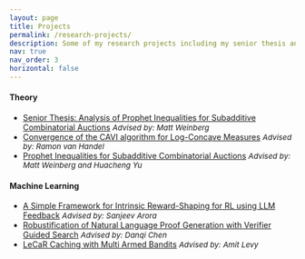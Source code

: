 ```yaml
---
layout: page
title: Projects
permalink: /research-projects/
description: Some of my research projects including my senior thesis and several final papers for courses taken at Princeton.
nav: true
nav_order: 3
horizontal: false
---
```


<!-- pages/projects.md -->
<link rel="stylesheet" href="https://cdnjs.cloudflare.com/ajax/libs/font-awesome/4.7.0/css/font-awesome.min.css">

<h4>Theory</h4>
<ul>
<li> 
        <a href="https://dsaha04.github.io/assets/pdf/written_final_report.pdf">Senior Thesis: Analysis of Prophet Inequalities for Subadditive Combinatorial Auctions</a> 
        <span style="font-size: 10pt; font-style: italic;">Advised by: Matt Weinberg</span>
</li>
<li> 
        <a href="https://dsaha04.github.io/assets/pdf/ORF_550_Final_Project.pdf">Convergence of the CAVI algorithm for Log-Concave Measures</a> 
        <span style="font-size: 10pt; font-style: italic;">Advised by: Ramon van Handel</span>
</li>
<li>
        <a href="https://arxiv.org/abs/2305.12698">Prophet Inequalities for Subadditive Combinatorial Auctions</a>
        <span style="font-size: 10pt; font-style: italic;">Advised by: Matt Weinberg and Huacheng Yu</span>
</li>
 </ul>

<div class="projects">
<h4>Machine Learning</h4>
<ul>
<li>
    <a href="https://dsaha04.github.io/assets/pdf/Intrinsic_Reward_Shaping.pdf">A Simple Framework for Intrinsic Reward-Shaping for RL using LLM Feedback</a>
    <a href="https://github.com/alexzhang13/reward-shaping-rl"><i class="fa fa-github" style="font-size:18px"></i></a>
    <span style="font-size: 10pt; font-style: italic;">Advised by: Sanjeev Arora</span>
</li>
<li> 
        <a href="https://dsaha04.github.io/assets/pdf/COS_484_Final_Paper.pdf">Robustification of Natural Language Proof Generation with Verifier Guided Search</a> <a href="https://github.com/dsaha04/NLProof_Final"><i class="fa fa-github" style="font-size:18px"></i></a>
        <span style="font-size: 10pt; font-style: italic;">Advised by: Danqi Chen</span>
</li>
<li> 
        <a href="https://dsaha04.github.io/assets/pdf/LeCaR.pdf">LeCaR Caching with Multi Armed Bandits</a> <a href="https://github.com/dsaha04/cos316finalproject"><i class="fa fa-github" style="font-size:18px"></i></a>
        <span style="font-size: 10pt; font-style: italic;">Advised by: Amit Levy</span>
</li>

</ul>

